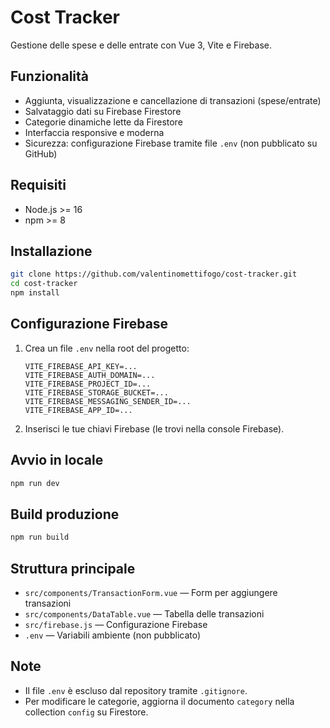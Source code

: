 # Cost Tracker

Gestione delle spese e delle entrate con Vue 3, Vite e Firebase.

## Funzionalità

- Aggiunta, visualizzazione e cancellazione di transazioni (spese/entrate)
- Salvataggio dati su Firebase Firestore
- Categorie dinamiche lette da Firestore
- Interfaccia responsive e moderna
- Sicurezza: configurazione Firebase tramite file `.env` (non pubblicato su GitHub)

## Requisiti

- Node.js >= 16
- npm >= 8

## Installazione

```bash
git clone https://github.com/valentinomettifogo/cost-tracker.git
cd cost-tracker
npm install
```

## Configurazione Firebase

1. Crea un file `.env` nella root del progetto:
    ```
    VITE_FIREBASE_API_KEY=...
    VITE_FIREBASE_AUTH_DOMAIN=...
    VITE_FIREBASE_PROJECT_ID=...
    VITE_FIREBASE_STORAGE_BUCKET=...
    VITE_FIREBASE_MESSAGING_SENDER_ID=...
    VITE_FIREBASE_APP_ID=...
    ```
2. Inserisci le tue chiavi Firebase (le trovi nella console Firebase).

## Avvio in locale

```bash
npm run dev
```

## Build produzione

```bash
npm run build
```

## Struttura principale

- `src/components/TransactionForm.vue` — Form per aggiungere transazioni
- `src/components/DataTable.vue` — Tabella delle transazioni
- `src/firebase.js` — Configurazione Firebase
- `.env` — Variabili ambiente (non pubblicato)

## Note

- Il file `.env` è escluso dal repository tramite `.gitignore`.
- Per modificare le categorie, aggiorna il documento `category` nella collection `config` su Firestore.
